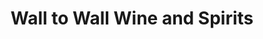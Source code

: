 ---
title: "Wall to Wall Wine and Spirits"
url: /papillion/wall-to-wall-wine-and-spirits/
shop: alcohol
---
